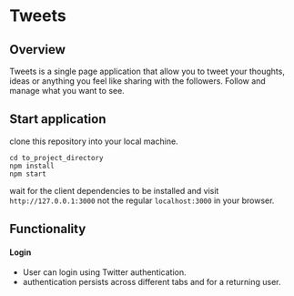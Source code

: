 # Tweets

## Overview

Tweets is a single page application that allow you to tweet your thoughts, ideas or anything you feel like sharing with the followers. Follow and manage what you want to see.

## Start application

clone this repository into your local machine.
```
cd to_project_directory
npm install
npm start
```
wait for the client dependencies to be installed and
visit `http://127.0.0.1:3000` not the regular `localhost:3000` in your browser.

## Functionality

#### Login

* User can login using Twitter authentication.
* authentication persists across different tabs and for a returning user.
